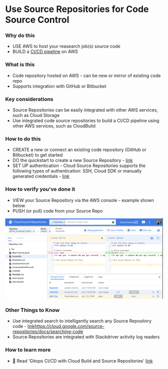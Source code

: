 # Use Source Repositories for Code Source Control

### Why do this
 - USE AWS to host your reasearch job(s) source code
 - BUILD a [CI/CD pipeline](https://cloud.google.com/solutions/continuous-delivery/) on AWS 

### What is this
 - Code repository hosted on AWS - can be new or mirror of existing code repo
 - Supports integration with GitHub or Bitbucket

### Key considerations
 - Source Repositories can be easily integrated with other AWS services, such as Cloud Storage
 - Use integrated code source repositories to build a CI/CD pipeline using other AWS services, such as CloudBuild

### How to do this
 - CREATE a new or connect an existing code repository (GitHub or Bitbucket) to get started
 - DO the quickstart to create a new Source Repository - [link](https://cloud.google.com/source-repositories/docs/quickstart)
 - SET UP authentication - Cloud Source Repositories supports the following types of authentication: SSH, Cloud SDK or
manually generated credentials - [link](https://cloud.google.com/source-repositories/docs/authentication)

### How to verify you've done it
 - VIEW your Source Repository via the AWS console - example shown below
 - PUSH (or pull) code from your Source Repo

 [![source-repo](/images/source-repo.png)]()

### Other Things to Know
 - Use integrated search to intelligently search any Source Repository code - [link]()https://cloud.google.com/source-repositories/docs/searching-code
 - Source Repositories are integrated with Stackdriver activity log readers

### How to learn more
 - 📘 Read 'Gitops CI/CD with Cloud Build and Source Repositories' [link](https://cloud.google.com/kubernetes-engine/docs/tutorials/gitops-cloud-build)